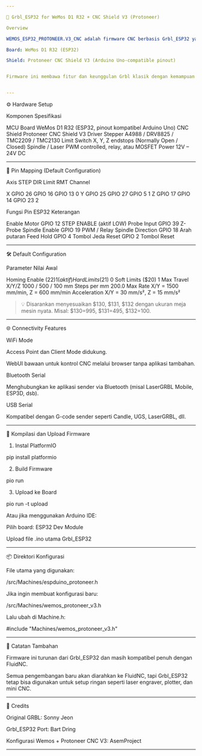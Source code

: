 ```yaml
---

🧭 Grbl_ESP32 for WeMos D1 R32 + CNC Shield V3 (Protoneer)

Overview

WEMOS_ESP32_PROTONEER.V3_CNC adalah firmware CNC berbasis Grbl_ESP32 yang telah dikonfigurasi khusus untuk:

Board: WeMos D1 R32 (ESP32)

Shield: Protoneer CNC Shield V3 (Arduino Uno-compatible pinout)


Firmware ini membawa fitur dan keunggulan Grbl klasik dengan kemampuan tambahan dari ESP32 seperti WiFi, WebUI, dan kontrol motor yang lebih cepat dan presisi.


---
```


⚙️ Hardware Setup

Komponen	Spesifikasi

MCU Board	WeMos D1 R32 (ESP32, pinout kompatibel Arduino Uno)
CNC Shield	Protoneer CNC Shield V3
Driver Stepper	A4988 / DRV8825 / TMC2209 / TMC2130
Limit Switch	X, Y, Z endstops (Normally Open / Closed)
Spindle / Laser	PWM controlled, relay, atau MOSFET
Power	12V – 24V DC



---

🧩 Pin Mapping (Default Configuration)

Axis	STEP	DIR	Limit	RMT Channel

X	GPIO 26	GPIO 16	GPIO 13	0
Y	GPIO 25	GPIO 27	GPIO 5	1
Z	GPIO 17	GPIO 14	GPIO 23	2


Fungsi	Pin ESP32	Keterangan

Enable Motor	GPIO 12	STEP ENABLE (aktif LOW)
Probe Input	GPIO 39	Z-Probe
Spindle Enable	GPIO 19	PWM / Relay
Spindle Direction	GPIO 18	Arah putaran
Feed Hold	GPIO 4	Tombol Jeda
Reset	GPIO 2	Tombol Reset



---

🛠 Default Configuration

Parameter	Nilai Awal

Homing Enable ($22)	1 (aktif)
Hard Limits ($21)	0
Soft Limits ($20)	1
Max Travel X/Y/Z	1000 / 500 / 100 mm
Steps per mm	200.0
Max Rate	X/Y = 1500 mm/min, Z = 600 mm/min
Acceleration	X/Y = 30 mm/s², Z = 15 mm/s²


> 💡 Disarankan menyesuaikan $130, $131, $132 dengan ukuran meja mesin nyata.
Misal: $130=995, $131=495, $132=100.




---

🌐 Connectivity Features

WiFi Mode

Access Point dan Client Mode didukung.

WebUI bawaan untuk kontrol CNC melalui browser tanpa aplikasi tambahan.


Bluetooth Serial

Menghubungkan ke aplikasi sender via Bluetooth (misal LaserGRBL Mobile, ESP3D, dsb).


USB Serial

Kompatibel dengan G-code sender seperti Candle, UGS, LaserGRBL, dll.




---

🚀 Kompilasi dan Upload Firmware

1. Instal PlatformIO

pip install platformio


2. Build Firmware

pio run


3. Upload ke Board

pio run -t upload



Atau jika menggunakan Arduino IDE:

Pilih board: ESP32 Dev Module

Upload file .ino utama Grbl_ESP32



---

📦 Direktori Konfigurasi

File utama yang digunakan:

/src/Machines/espduino_protoneer.h

Jika ingin membuat konfigurasi baru:

/src/Machines/wemos_protoneer_v3.h

Lalu ubah di Machine.h:

#include "Machines/wemos_protoneer_v3.h"


---

🧠 Catatan Tambahan

Firmware ini turunan dari Grbl_ESP32 dan masih kompatibel penuh dengan FluidNC.

Semua pengembangan baru akan diarahkan ke FluidNC, tapi Grbl_ESP32 tetap bisa digunakan untuk setup ringan seperti laser engraver, plotter, dan mini CNC.



---

🌟 Credits

Original GRBL: Sonny Jeon

Grbl_ESP32 Port: Bart Dring

Konfigurasi Wemos + Protoneer CNC V3: AsemProject



---
